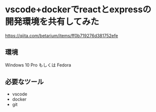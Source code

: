 # vscode+dockerでreactとexpressの開発環境を共有してみた

https://qiita.com/betarium/items/ff0b719276d381752efe

## 環境

Windows 10 Pro もしくは Fedora

## 必要なツール

* vscode
* docker
* git
